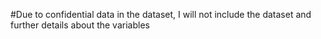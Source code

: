 #Due to confidential data in the dataset, I will not include the dataset and further details about the variables
